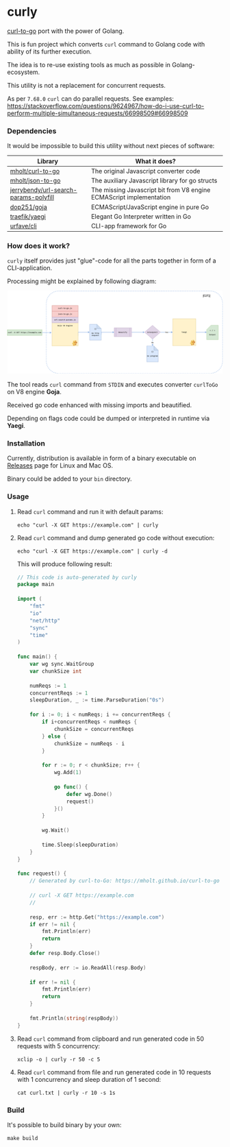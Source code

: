 curly
=====

[curl-to-go](https://github.com/mholt/curl-to-go) port with the power of Golang.

This is fun project which converts `curl` command to Golang code with ability of its further execution.

The idea is to re-use existing tools as much as possible in Golang-ecosystem.

This utility is not a replacement for concurrent requests.

As per `7.68.0` `curl` can do parallel requests. See examples: https://stackoverflow.com/questions/9624967/how-do-i-use-curl-to-perform-multiple-simultaneous-requests/66998509#66998509 

### Dependencies

It would be impossible to build this utility without next pieces of software:

| Library          | What it does?                                                       |
|------------------|---------------------------------------------------------------------|
| [mholt/curl-to-go](https://github.com/mholt/curl-to-go) | The original Javascript converter code                              |
 |[mholt/json-to-go](https://github.com/mholt/json-to-go) | The auxiliary Javascript library for go structs                     |
|[jerrybendy/url-search-params-polyfill](https://github.com/jerrybendy/url-search-params-polyfill) | The missing Javascript bit from V8 engine ECMAScript implementation |
|[dop251/goja](https://github.com/dop251/goja) | ECMAScript/JavaScript engine in pure Go                             |
|[traefik/yaegi](https://github.com/traefik/yaegi) | Elegant Go Interpreter written in Go                                |
|[urfave/cli](https://github.com/urfave/cli) | CLI-app framework for Go                                            |


### How does it work?

`curly` itself provides just "glue"-code for all the parts together in form of a CLI-application.

Processing might be explained by following diagram:

![diagram](./curly.drawio.png)

The tool reads `curl` command from `STDIN` and executes converter `curlToGo` on V8 engine **Goja**.

Received go code enhanced with missing imports and beautified.

Depending on flags code could be dumped or interpreted in runtime via **Yaegi**.


### Installation

Currently, distribution is available in form of a binary executable on [Releases](https://github.com/m1x0n/curly/releases) page for Linux and Mac OS.

Binary could be added to your `bin` directory.


### Usage
1. Read `curl` command and run it with default params:

    ```shell  
    echo "curl -X GET https://example.com" | curly
    ```
2. Read `curl` command and dump generated go code without execution:
    ```shell
    echo "curl -X GET https://example.com" | curly -d
    ```
   
   This will produce following result:
   ```go
   // This code is auto-generated by curly
   package main

   import (
       "fmt"
       "io"
       "net/http"
       "sync"
       "time"
   )

   func main() {
       var wg sync.WaitGroup
       var chunkSize int
   
       numReqs := 1
       concurrentReqs := 1
       sleepDuration, _ := time.ParseDuration("0s")
   
       for i := 0; i < numReqs; i += concurrentReqs {
           if i+concurrentReqs < numReqs {
               chunkSize = concurrentReqs
           } else {
               chunkSize = numReqs - i
           }
   
           for r := 0; r < chunkSize; r++ {
               wg.Add(1)
   
               go func() {
                   defer wg.Done()
                   request()
               }()
           }
   
           wg.Wait()
   
           time.Sleep(sleepDuration)
       }
   }

   func request() {
       // Generated by curl-to-Go: https://mholt.github.io/curl-to-go
   
       // curl -X GET https://example.com
       //
   
       resp, err := http.Get("https://example.com")
       if err != nil {
           fmt.Println(err)
           return
       }
       defer resp.Body.Close()
   
       respBody, err := io.ReadAll(resp.Body)
   
       if err != nil {
           fmt.Println(err)
           return
       }
   
       fmt.Println(string(respBody))
   }
   ```
3. Read `curl` command from clipboard and run generated code in 50 requests with 5 concurrency:
    ```shell
    xclip -o | curly -r 50 -c 5
    ```
4. Read `curl` command from file and run generated code in 10 requests with 1 concurrency and
   sleep duration of 1 second:
   ```shell
   cat curl.txt | curly -r 10 -s 1s
   ```


### Build

It's possible to build binary by your own:

```shell
make build
```
